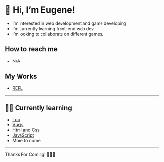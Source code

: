 # 👋 Hi, I’m Eugene!
- I’m interested in web development and game developing
- I’m currently learning front-end web dev
- I’m looking to collaborate on different games.
## How to reach me 
 - N/A 
## My Works 

- [REPL](https://replit.com/@klwnc)

---
## 🐱‍🐉 Currently learning
- [Lua](https://lua.org)
- [Vuejs](https://vuejs.org)
- [Html and Css](https://w3schools.com)
- [JavaScript](https://js.org/)
- More to come!
---
Thanks For Coming! 🥳🥳🥳


<!--
Klwnny/Klwnny is a ✨ special ✨ repository because its `README.md` (this file) appears on your GitHub profile.
You can click the Preview link to take a look at your changes.
--->
